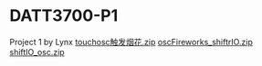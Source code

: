 # DATT3700-P1
Project 1 by Lynx
[touchosc触发烟花.zip](https://github.com/JustinTJ/DATT3700-P1/files/8091426/touchosc.zip)
[oscFireworks_shiftrIO.zip](https://github.com/JustinTJ/DATT3700-P1/files/8091427/oscFireworks_shiftrIO.zip)
[shiftIO_osc.zip](https://github.com/JustinTJ/DATT3700-P1/files/8091429/shiftIO_osc.zip)

